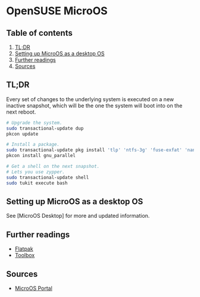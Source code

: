 # OpenSUSE MicroOS

## Table of contents <!-- omit in toc -->

1. [TL;DR](#tldr)
1. [Setting up MicroOS as a desktop OS](#setting-up-microos-as-a-desktop-os)
1. [Further readings](#further-readings)
1. [Sources](#sources)

## TL;DR

Every set of changes to the underlying system is executed on a new inactive snapshot, which will be the one the system will boot into on the next reboot.

```sh
# Upgrade the system.
sudo transactional-update dup
pkcon update

# Install a package.
sudo transactional-update pkg install 'tlp' 'ntfs-3g' 'fuse-exfat' 'nano'
pkcon install gnu_parallel

# Get a shell on the next snapshot.
# Lets you use zypper.
sudo transactional-update shell
sudo tukit execute bash
```

## Setting up MicroOS as a desktop OS

See [MicroOS Desktop] for more and updated information.

## Further readings

- [Flatpak]
- [Toolbox]

## Sources

- [MicroOS Portal]

<!--
  References
  -->

<!-- Upstream -->
[microos portal]: https://en.opensuse.org/Portal:MicroOS

<!-- Knowledge base -->
[flatpak]: flatpak.md
[toolbox]: toolbox.md
